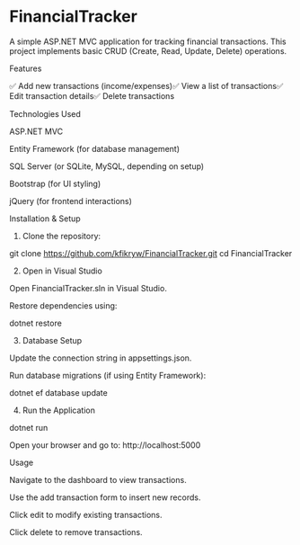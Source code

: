 # FinancialTracker
A simple ASP.NET MVC application for tracking financial transactions. This project implements basic CRUD (Create, Read, Update, Delete) operations.

Features

✅ Add new transactions (income/expenses)✅ View a list of transactions✅ Edit transaction details✅ Delete transactions

Technologies Used

ASP.NET MVC

Entity Framework (for database management)

SQL Server (or SQLite, MySQL, depending on setup)

Bootstrap (for UI styling)

jQuery (for frontend interactions)

Installation & Setup

1. Clone the repository:

git clone https://github.com/kfikryw/FinancialTracker.git
cd FinancialTracker

2. Open in Visual Studio

Open FinancialTracker.sln in Visual Studio.

Restore dependencies using:

dotnet restore

3. Database Setup

Update the connection string in appsettings.json.

Run database migrations (if using Entity Framework):

dotnet ef database update

4. Run the Application

dotnet run

Open your browser and go to: http://localhost:5000

Usage

Navigate to the dashboard to view transactions.

Use the add transaction form to insert new records.

Click edit to modify existing transactions.

Click delete to remove transactions.
